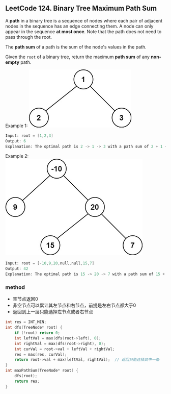 ## LeetCode 124. Binary Tree Maximum Path Sum

A **path** in a binary tree is a sequence of nodes where each pair of adjacent nodes in the sequence has an edge connecting them. A node can only appear in the sequence **at most once**. Note that the path does not need to pass through the root.

The **path sum** of a path is the sum of the node's values in the path.

Given the `root` of a binary tree, return the maximum **path sum** of any **non-empty** path.

Example 1:
![](https://github.com/kavinwkp/blogimage/raw/main/img/LeetCode/124/exx1.jpg)
```cpp
Input: root = [1,2,3]
Output: 6
Explanation: The optimal path is 2 -> 1 -> 3 with a path sum of 2 + 1 + 3 = 6.
```
Example 2:
![](https://github.com/kavinwkp/blogimage/raw/main/img/LeetCode/124/exx2.jpg)
```cpp
Input: root = [-10,9,20,null,null,15,7]
Output: 42
Explanation: The optimal path is 15 -> 20 -> 7 with a path sum of 15 + 20 + 7 = 42.
```

### method

+ 空节点返回0
+ 非空节点可以累计其左节点和右节点，前提是左右节点都大于0
+ 返回到上一层只能选择左节点或者右节点

```cpp
int res = INT_MIN;
int dfs(TreeNode* root) {
    if (!root) return 0;
    int leftVal = max(dfs(root->left), 0);
    int rightVal = max(dfs(root->right), 0);
    int curVal = root->val + leftVal + rightVal;
    res = max(res, curVal);
    return root->val + max(leftVal, rightVal);  // 返回只能选择其中一条 
}
int maxPathSum(TreeNode* root) {
    dfs(root);
    return res;
}
```

